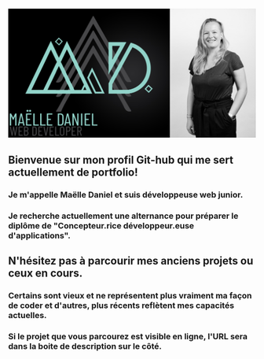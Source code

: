 ![Cover](https://github.com/MaelleDL/MaelleDL/blob/master/BANNIERE.jpg) 
 ## Bienvenue sur mon profil Git-hub qui me sert actuellement de portfolio!
 ### Je m'appelle Maëlle Daniel et suis développeuse web junior.
 ### Je recherche actuellement une alternance pour préparer le diplôme de "Concepteur.rice développeur.euse d'applications".
 
 ## N'hésitez pas à parcourir mes anciens projets ou ceux en cours.
 ### Certains sont vieux et ne représentent plus vraiment ma façon de coder et d'autres, plus récents reflètent mes capacités actuelles. 
 ### Si le projet que vous parcourez est visible en ligne, l'URL sera dans la boite de description sur le côté.
